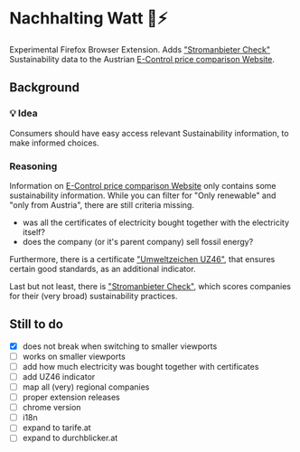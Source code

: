 # Nachhalting Watt  🌱⚡

Experimental Firefox Browser Extension.
Adds ["Stromanbieter Check"](https://www.wwf.at/stromanbietercheck/) Sustainability data to
the Austrian [E-Control price comparison Website](https://www.e-control.at/tarifkalkulator#).

## Background

### 💡 Idea

Consumers should have easy access relevant Sustainability information, to make informed choices.

### Reasoning

Information on [E-Control price comparison Website](https://www.e-control.at/tarifkalkulator#)
only contains some sustainability information.
While you can filter for "Only renewable" and "only from Austria",
there are still criteria missing.

 - was all the certificates of electricity bought together with the electricity itself?
 - does the company (or it's parent company) sell fossil energy?

Furthermore, there is a certificate
["Umweltzeichen UZ46"](https://www.umweltzeichen.at/de/produkte/gr%C3%BCne-energie),
that ensures certain good standards, as an additional indicator.

Last but not least, there is ["Stromanbieter Check"](https://www.wwf.at/stromanbietercheck/),
which scores companies for their (very broad) sustainability practices.

## Still to do

 - [x] does not break when switching to smaller viewports
 - [ ] works on smaller viewports
 - [ ] add  how much electricity was bought together with certificates
 - [ ] add UZ46 indicator
 - [ ] map all (very) regional companies
 - [ ] proper extension releases
 - [ ] chrome version
 - [ ] i18n
 - [ ] expand to tarife.at
 - [ ] expand to durchblicker.at
